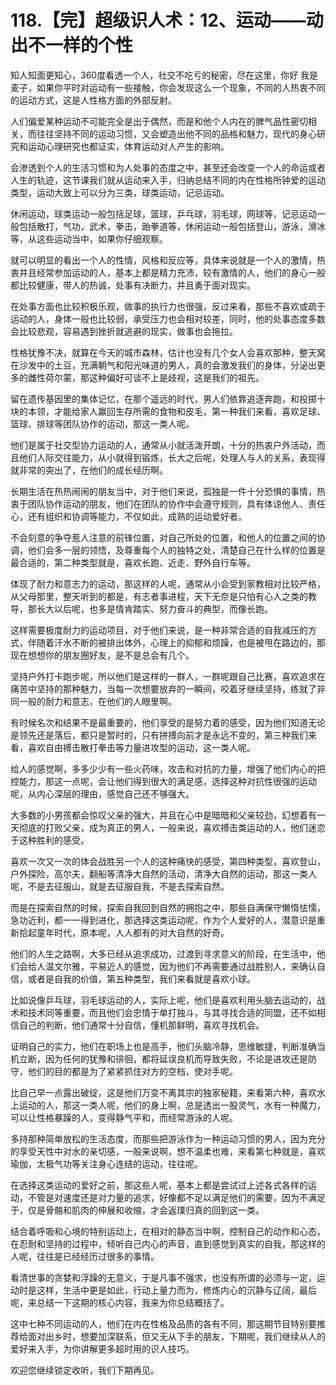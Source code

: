 # 118.【完】超级识人术：12、运动——动出不一样的个性

知人知面更知心，360度看透一个人，社交不吃亏的秘密，尽在这里，你好 我是麦子，如果你平时对运动有一些接触，你会发现这么一个现象，不同的人热衷不同的运动方式，这是人性格方面的外部反射。

人们偏爱某种运动不可能完全是出于偶然，而是和他个人内在的脾气品性密切相关，而往往坚持不同的运动习惯，又会塑造出他不同的品格和魅力，现代的身心研究和运动心理研究也都证实，体育运动对人产生的影响。

会渗透到个人的生活习惯和为人处事的态度之中，甚至还会改变一个人的命运或者人生的轨迹，这节课我们就从运动来入手，归纳总结不同的内在性格所钟爱的运动类型，运动大致上可以分为三类，球类运动，记忌运动。

休闲运动，球类运动一般包括足球，篮球，乒乓球，羽毛球，网球等，记忌运动一般包括散打，气功，武术，拳击，跆拳道等，休闲运动一般包括登山，游泳，滑冰等，从这些运动当中，如果你仔细观察。

就可以明显的看出一个人的性情，风格和反应等，具体来说就是一个人的激情，热衷并且经常参加运动的人，基本上都是精力充沛，较有激情的人，他们的身心一般都比较健康，带人的热诚，处事有决断力，并且勇于面对现实。

在处事方面也比较积极乐观，做事的执行力也很强，反过来看，那些不喜欢或疏于运动的人，身体一般也比较弱，承受压力也会相对较差，同时，他的处事态度多数会比较悲观，容易遇到挫折就逃避的现实，做事也会拖拉。

性格犹豫不决，就算在今天的城市森林，估计也没有几个女人会喜欢那种，整天窝在沙发中的土豆，充满朝气和阳光味道的男人，真的会激发我们的身体，分泌出更多的雌性荷尔蒙，那这种偏好可谈不上是歧视，这是我们的祖先。

留在遗传基因里的集体记忆，在那个遥远的时代，男人们依靠追逐奔跑，和投掷十块的本领，才能给家人赢回生存所需的食物和皮毛，第一种我们来看，喜欢足球、篮球、排球等团队协作的运动，那这一类人呢。

他们是属于社交型协力运动的人，通常从小就活泼开朗，十分的热衷户外活动，而且他们人际交往能力，从小就得到锻炼，长大之后呢，处理人与人的关系，表现得就非常的突出了，在他们的成长经历啊。

长期生活在热热闹闹的朋友当中，对于他们来说，孤独是一件十分恐惧的事情，热衷于团队协作运动的朋友，他们在团队的协作中会遵守规则，具有体谅他人、责任心，还有组织和协调等能力，不仅如此，成熟的运动爱好者。

不会刻意的争夺惹人注意的前锋位置，对自己所处的位置，和他人的位置之间的协调，他们会多一层的领悟，及尊重每个人的独特之处，清楚自己在什么样的位置是最合适的，第二种类型就是，喜欢长跑、近走、野外自行车等。

体现了耐力和意志力的运动，那这样的人呢，通常从小会受到家教相对比较严格，从父母那里，整天听到的都是，有志者事进程，天下无奈是只怕有心人之类的教导，那长大以后呢，也多是情肯踏实、努力奋斗的典型，而像长跑。

这样需要极度耐力的运动项目，对于他们来说，是一种非常合适的自我减压的方式，伴随着汗水不断的被排出体外，心理上的抑郁和烦躁，也是被甩在路边的，那现在想想你的朋友圈好友，是不是总会有几个。

坚持户外打卡跑步呢，所以他们是这样的一群人，一群呢跟自己比赛，喜欢追求在痛苦中坚持的那种魅力，当每一次想要放弃的一瞬间，咬着牙继续坚持，练就了非同一般的耐力和意志，在他们的人眼里啊。

有时候名次和结果不是最重要的，他们享受的是努力着的感受，因为他们知道无论是领先还是落后，都只是暂时的，只有拼搏向前才是永远不变的，第三种我们来看，喜欢自由搏击散打拳击等力量进攻型的运动，这一类人呢。

给人的感觉啊，多多少少有一些火药味，攻击和对抗的力量，增强了他们内心的把控能力，那这一点呢，会让他们得到很大的满足感，选择这种对抗性很强的运动呢，从内心深层的理由，感觉自己还不够强大。

大多数的小男孩都会惊叹父亲的强大，并且在心中是暗暗和父亲较劲，幻想着有一天彻底的打败父亲，成为真正的男人，一般来说，喜欢搏击类运动的人，他们迷恋于这种胜利的感受。

喜欢一次又一次的体会战胜另一个人的这种痛快的感受，第四种类型，喜欢登山，户外探险，高尔夫，翻船等清净大自然的活动，清净大自然的运动，那这一类人呢，不是去征服山，就是去征服自我，不是去探索自然。

而是在探索自然的时候，探索自我回到自然的拥抱之中，那些自满保守懒惰怯懦，急功近利，都一一得到进化，那选择这类运动呢，作为个人爱好的人，潜意识是重新拾起童年时代，原本呢，人人都有的对大自然的好奇。

他们的人生之路啊，大多已经从追求成功，过渡到寻求意义的阶段，在生活中，他们会给人温文尔雅，平易近人的感觉，因为他们不再需要通过战胜别人，来确认自信，或者是自我的价值，第五种类型，我们来看就是喜欢小球。

比如说像乒乓球，羽毛球运动的人，实际上呢，他们是喜欢利用头脑去运动的，战术和技术同等重要，而且他们会忠情于单打独斗，与其寻找合适的同盟，还不如相信自己的判断，他们通常十分自信，懂机那鲜明，喜欢寻找机会。

证明自己的实力，他们在职场上也是高手，他们头脑冷静，思维敏捷，判断准确当机立断，因为任何的犹豫和徘徊，都将延误良机而导致失败，不论是进攻还是防守，他们的目的都是为了紧紧抓住对方的空档，使对手呢。

比自己早一点露出破绽，这是他们万变不离其宗的独家秘籍，来看第六种，喜欢水上运动的人，那这一类人呢，他们的身上啊，总是透出一股灵气，水有一种魔力，可以让性格暴躁的人，变得静气平和，而经常游泳的人呢。

多持那种简单放松的生活态度，而那些把游泳作为一种运动习惯的男人，因为充分的享受天性中对水的亲切感，一般来说啊，想不温柔也难，来看第七种就是，喜欢瑜伽，太极气功等关注身心连结的运动，往往呢。

在选择这类运动的爱好之前，那这些人呢，基本上都是尝试过上述各式各样的运动，不管是对速度还是对力量的追求，好像都不足以满足他们的需要，因为不满足于，仅是骨骼和肌肉的伸展和收缩，才会返璞归真的回到这一类。

结合着呼吸和心境的特别运动上，在相对的静态当中啊，控制自己的动作和心态，在忍耐和坚持的过程中，倾听自己内心的声音，直到感觉到真实的自我，那这样的人呢，往往是已经经历过很多的事情。

看清世事的贪婪和浮躁的无意义，于是凡事不强求，也没有所谓的必须与一定，运动时是这样，生活中更是如此，行动上量力而为，修炼内心的沉静与辽阔，最后呢，来总结一下这期的核心内容，我来为你总结概括了。

这中七种不同运动的人，他们在内在性格及品质的各有不同，那这期节目特别要推荐给面对出乡时，想要加深联系，但又无从下手的朋友，下期呢，我们继续从人的爱好来入手，为你讲解更多超时用的识人技巧。

欢迎您继续锁定收听，我们下期再见。